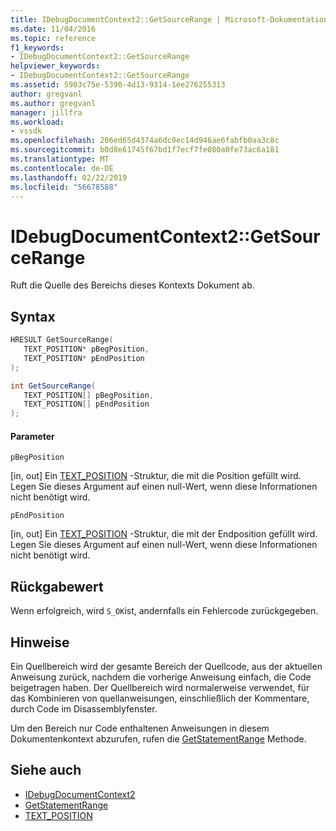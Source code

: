 ```yaml
---
title: IDebugDocumentContext2::GetSourceRange | Microsoft-Dokumentation
ms.date: 11/04/2016
ms.topic: reference
f1_keywords:
- IDebugDocumentContext2::GetSourceRange
helpviewer_keywords:
- IDebugDocumentContext2::GetSourceRange
ms.assetid: 5903c75e-5390-4d13-9314-1ee276255313
author: gregvanl
ms.author: gregvanl
manager: jillfra
ms.workload:
- vssdk
ms.openlocfilehash: 206ed65d4374a6dc9ec14d946ae6fabfb0aa3c8c
ms.sourcegitcommit: b0d8e61745f67bd1f7ecf7fe080a0fe73ac6a181
ms.translationtype: MT
ms.contentlocale: de-DE
ms.lasthandoff: 02/22/2019
ms.locfileid: "56678588"
---
```

# <a name="idebugdocumentcontext2getsourcerange"></a>IDebugDocumentContext2::GetSourceRange
Ruft die Quelle des Bereichs dieses Kontexts Dokument ab.

## <a name="syntax"></a>Syntax

```cpp
HRESULT GetSourceRange( 
   TEXT_POSITION* pBegPosition,
   TEXT_POSITION* pEndPosition
);
```

```csharp
int GetSourceRange( 
   TEXT_POSITION[] pBegPosition,
   TEXT_POSITION[] pEndPosition
);
```

#### <a name="parameters"></a>Parameter
 `pBegPosition`

 [in, out] Ein [TEXT_POSITION](../../../extensibility/debugger/reference/text-position.md) -Struktur, die mit die Position gefüllt wird. Legen Sie dieses Argument auf einen null-Wert, wenn diese Informationen nicht benötigt wird.

 `pEndPosition`

 [in, out] Ein [TEXT_POSITION](../../../extensibility/debugger/reference/text-position.md) -Struktur, die mit der Endposition gefüllt wird. Legen Sie dieses Argument auf einen null-Wert, wenn diese Informationen nicht benötigt wird.

## <a name="return-value"></a>Rückgabewert
 Wenn erfolgreich, wird `S_OK`ist, andernfalls ein Fehlercode zurückgegeben.

## <a name="remarks"></a>Hinweise
 Ein Quellbereich wird der gesamte Bereich der Quellcode, aus der aktuellen Anweisung zurück, nachdem die vorherige Anweisung einfach, die Code beigetragen haben. Der Quellbereich wird normalerweise verwendet, für das Kombinieren von quellanweisungen, einschließlich der Kommentare, durch Code im Disassemblyfenster.

 Um den Bereich nur Code enthaltenen Anweisungen in diesem Dokumentenkontext abzurufen, rufen die [GetStatementRange](../../../extensibility/debugger/reference/idebugdocumentcontext2-getstatementrange.md) Methode.

## <a name="see-also"></a>Siehe auch
- [IDebugDocumentContext2](../../../extensibility/debugger/reference/idebugdocumentcontext2.md)
- [GetStatementRange](../../../extensibility/debugger/reference/idebugdocumentcontext2-getstatementrange.md)
- [TEXT_POSITION](../../../extensibility/debugger/reference/text-position.md)